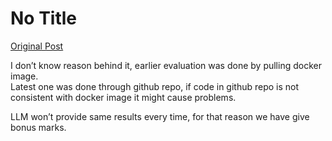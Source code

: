 # No Title

[Original Post](https://discourse.onlinedegree.iitm.ac.in/t/171141/387)

<p>I don’t know reason behind it, earlier evaluation was done by pulling docker image.<br>
Latest one was done through github repo, if code in github repo is not consistent with docker image it might cause problems.</p>
<p>LLM won’t provide same results every time, for that reason we have give bonus marks.</p>